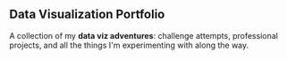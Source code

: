 ## Data Visualization Portfolio

A collection of my **data viz adventures**: challenge attempts, professional projects, and all the things I'm experimenting with along the way.

